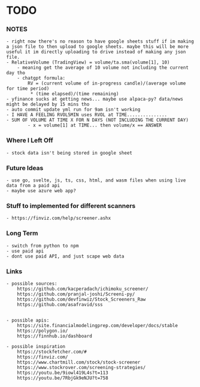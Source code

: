 # TODO

### NOTES

    - right now there's no reason to have google sheets stuff if im making a json file to then upload to google sheets. maybe this will be more useful it im directly uploading to drive instead of making any json file.
    - RelativeVolume (TradingView) = volume/ta.sma(volume[1], 10)
        - meaning get the average of 10 volume not including the current day tho
        - chatgpt formula:
	        RV = (current volume of in-progress candle)/(average volume for time period)
		     * (time elapsed)/(time remaining)
	- yfinance sucks at getting news... maybe use alpaca-py? data/news might be delayed by 15 mins tho
 	- auto commit update yml run for 9am isn't working 
  	- I HAVE A FEELING RVOL5MIN uses RVOL at TIME...............
   	- SUM OF VOLUME AT TIME X FOR N DAYS (NOT INCLUDING THE CURRENT DAY)
    		- x = volume[1] at TIME... then volume/x == ANSWER


### Where I Left Off

    - stock data isn't being stored in google sheet

    

### Future Ideas
    
    - use go, svelte, js, ts, css, html, and wasm files when using live data from a paid api
    - maybe use azure web app?

### Stuff to implemented for different scanners
    - https://finviz.com/help/screener.ashx

### Long Term
	- switch from python to npm
 	- use paid api
  	- dont use paid API, and just scape web data


### Links

    - possible sources:
        https://github.com/kacperadach/ichimoku_screener/
        https://github.com/pranjal-joshi/Screeni-py/
        https://github.com/devfinwiz/Stock_Screeners_Raw
        https://github.com/asafravid/sss
        

    - possible apis:
        https://site.financialmodelingprep.com/developer/docs/stable
        https://polygon.io/
        https://finnhub.io/dashboard

    - possible inspiration
        https://stockfetcher.com/#
        https://finviz.com/
        https://www.chartmill.com/stock/stock-screener
        https://www.stockrover.com/screening-strategies/
        https://youtu.be/9iowl419L4s?t=113
        https://youtu.be/7RbjGk9eNJU?t=758

